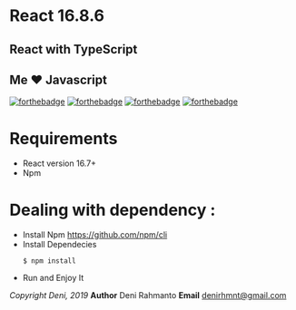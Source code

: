 # React 16.8.6

## React with TypeScript

## Me :heart: Javascript

[![forthebadge](https://forthebadge.com/images/badges/made-with-javascript.svg)](https://forthebadge.com) [![forthebadge](https://forthebadge.com/images/badges/built-with-love.svg)](https://forthebadge.com) [![forthebadge](https://forthebadge.com/images/badges/for-you.svg)](https://forthebadge.com) [![forthebadge](https://forthebadge.com/images/badges/check-it-out.svg)](https://forthebadge.com)

# Requirements

  - React version 16.7+
  - Npm

# Dealing with dependency :

  - Install Npm https://github.com/npm/cli
  - Install Dependecies
    ```shell
    $ npm install
    ```
  - Run and Enjoy It


*Copyright Deni, 2019*
**Author** Deni Rahmanto
**Email** denirhmnt@gmail.com

